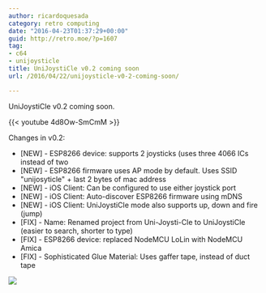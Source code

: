 ```yaml
---
author: ricardoquesada
category: retro computing
date: "2016-04-23T01:37:29+00:00"
guid: http://retro.moe/?p=1607
tag:
- c64
- unijoysticle
title: UniJoystiCle v0.2 coming soon
url: /2016/04/22/unijoysticle-v0-2-coming-soon/

---
```


UniJoystiCle v0.2 coming soon.

{{< youtube 4d8Ow-SmCmM >}}

Changes in v0.2:

- [NEW] - ESP8266 device: supports 2 joysticks (uses three 4066 ICs instead of two
- [NEW] - ESP8266 firmware uses AP mode by default. Uses SSID "unijosyticle" + last 2 bytes of mac address
- [NEW] - iOS Client: Can be configured to use either joystick port
- [NEW] - iOS Client: Auto-discover ESP8266 firmware using mDNS
- [NEW] - iOS Client: UniJoystiCle mode also supports up, down and fire (jump)
- [FIX] - Name: Renamed project from Uni-Joysti-Cle to UniJoystiCle (easier to search, shorter to type)
- [FIX] - ESP8266 device: replaced NodeMCU LoLin with NodeMCU Amica
- [FIX] - Sophisticated Glue Material: Uses gaffer tape, instead of duct tape

![](https://lh3.googleusercontent.com/-v5HpYE98e5Y/VxqZkRNg9tI/AAAAAAABd5U/VzwDJeceHdUFKQWCblmfzQr29Wk5HsYCACCo/s640/IMG_4191.jpg)
